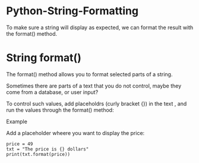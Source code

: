 # Python-String-Formatting
To make sure a string will display as expected, we can format the result with the format() method.

# String format()
The format() method allows you to format selected parts of a string.

Sometimes there are parts of a text that you do not control, maybe they come from a database, or user input?

To control such values, add placeholdrs (curly bracket {}) in the text , and run the values through the format() method:

Example 

Add a placeholder wheere you want to display the price:

    price = 49
    txt = "The price is {} dollars"
    print(txt.format(price))